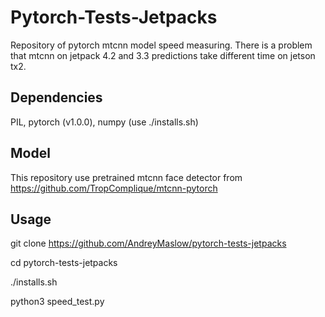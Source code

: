 # Pytorch-Tests-Jetpacks

Repository of pytorch mtcnn model speed measuring. 
There is a problem that mtcnn on jetpack 4.2 and 3.3 predictions take different time on jetson tx2.

## Dependencies
PIL, pytorch (v1.0.0), numpy (use ./installs.sh)

## Model 
This repository use pretrained mtcnn face detector from https://github.com/TropComplique/mtcnn-pytorch

## Usage
git clone https://github.com/AndreyMaslow/pytorch-tests-jetpacks

cd pytorch-tests-jetpacks

./installs.sh

python3 speed_test.py
